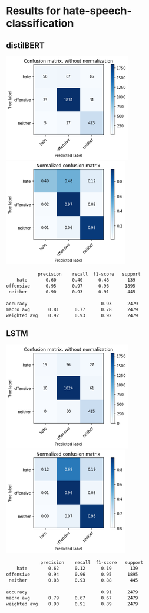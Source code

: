 # Results for hate-speech-classification

## distilBERT

![Confusion matrix_bert](images/distilbert.png)
![Confusion matrix_bert2](images/distilbert_norm.png)
    
                precision    recall  f1-score   support
        hate       0.60      0.40      0.48       139
    offensive      0.95      0.97      0.96      1895
     neither       0.90      0.93      0.91       445

    accuracy                            0.93      2479
    macro avg       0.81      0.77      0.78      2479
    weighted avg    0.92      0.93      0.92      2479

## LSTM
![Confusion matrix_lstm](images/lstm.png)
![Confusion matrix_lstm2](images/lstm_norm.png)

                 precision    recall  f1-score   support
        hate        0.62      0.12      0.19       139
    offensive       0.94      0.96      0.95      1895
     neither        0.83      0.93      0.88       445

    accuracy                            0.91      2479
    macro avg       0.79      0.67      0.67      2479
    weighted avg    0.90      0.91      0.89      2479
